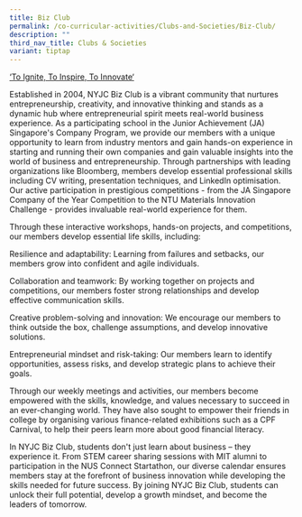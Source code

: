 ```yaml
---
title: Biz Club
permalink: /co-curricular-activities/Clubs-and-Societies/Biz-Club/
description: ""
third_nav_title: Clubs & Societies
variant: tiptap
---
```

<p><u>‘To Ignite, To Inspire, To Innovate‘</u>
</p>
<p>Established in 2004, NYJC Biz Club is a vibrant community that nurtures
entrepreneurship, creativity, and innovative thinking and stands as a dynamic
hub where entrepreneurial spirit meets real-world business experience.
As a participating school in the Junior Achievement (JA) Singapore's Company
Program, we provide our members with a unique opportunity to learn from
industry mentors and gain hands-on experience in starting and running their
own companies and gain valuable insights into the world of business and
entrepreneurship. Through partnerships with leading organizations like
Bloomberg, members develop essential professional skills including CV writing,
presentation techniques, and LinkedIn optimisation. Our active participation
in prestigious competitions - from the JA Singapore Company of the Year
Competition to the NTU Materials Innovation Challenge - provides invaluable
real-world experience for them.</p>
<p>Through these interactive workshops, hands-on projects, and competitions,
our members develop essential life skills, including:</p>
<p>Resilience and adaptability: Learning from failures and setbacks, our
members grow into confident and agile individuals.</p>
<p>Collaboration and teamwork: By working together on projects and competitions,
our members foster strong relationships and develop effective communication
skills.</p>
<p>Creative problem-solving and innovation: We encourage our members to think
outside the box, challenge assumptions, and develop innovative solutions.</p>
<p>Entrepreneurial mindset and risk-taking: Our members learn to identify
opportunities, assess risks, and develop strategic plans to achieve their
goals.</p>
<p>Through our weekly meetings and activities, our members become empowered
with the skills, knowledge, and values necessary to succeed in an ever-changing
world. They have also sought to empower their friends in college by organising
various finance-related exhibitions such as a CPF Carnival, to help their
peers learn more about good financial literacy.</p>
<p>In NYJC Biz Club, students don't just learn about business – they experience
it. From STEM career sharing sessions with MIT alumni to participation
in the NUS Connect Startathon, our diverse calendar ensures members stay
at the forefront of business innovation while developing the skills needed
for future success. By joining NYJC Biz Club, students can unlock their
full potential, develop a growth mindset, and become the leaders of tomorrow.</p>